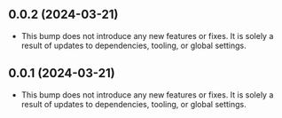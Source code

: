 ## 0.0.2 (2024-03-21)


- This bump does not introduce any new features or fixes. It is solely a result of updates to dependencies, tooling, or global settings.
## 0.0.1 (2024-03-21)


- This bump does not introduce any new features or fixes. It is solely a result of updates to dependencies, tooling, or global settings.
